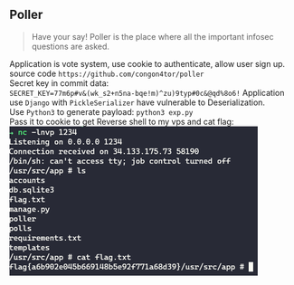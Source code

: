 ## Poller
> Have your say! Poller is the place where all the important infosec questions are asked.

Application is vote system, use cookie to authenticate, allow user sign up. source code `https://github.com/congon4tor/poller`  
Secret key in commit data:  
`SECRET_KEY=77m6p#v&(wk_s2+n5na-bqe!m)^zu)9typ#0c&@qd%8o6!`
Application use `Django` with `PickleSerializer` have vulnerable to Deserialization.  
Use `Python3` to generate payload: `python3 exp.py`  
Pass it to cookie to get Reverse shell to my vps and cat flag:  
![Alt text](flag.png?raw=true "Title")